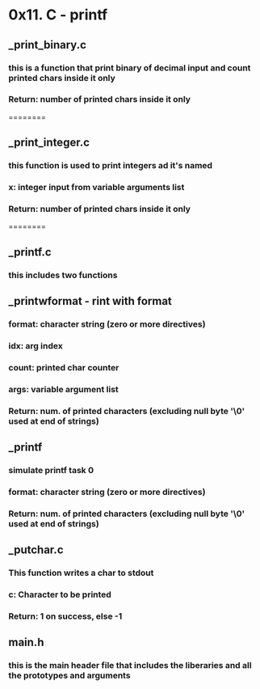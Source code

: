 # 0x11. C - printf

## _print_binary.c 
### this is a function that print binary of decimal input and count printed chars inside it only
### Return: number of printed chars inside it only
========
## _print_integer.c
### this function is used to print integers ad it's named
### x: integer input from variable arguments list
### Return: number of printed chars inside it only
========
## _printf.c
### this includes two functions

## _printwformat - rint with format
### format: character string (zero or more directives)
### idx: arg index
### count: printed char counter
### args: variable argument list
### Return: num. of printed characters (excluding null byte '\0' used at end of strings)

## _printf
### simulate printf task 0
### format: character string (zero or more directives)
### Return: num. of printed characters (excluding null byte '\0' used at end of strings)

## _putchar.c
### This function writes a char to stdout
### c: Character to be printed
### Return: 1 on success, else -1

## main.h
### this is the main header file that includes the liberaries and all the prototypes and arguments 
